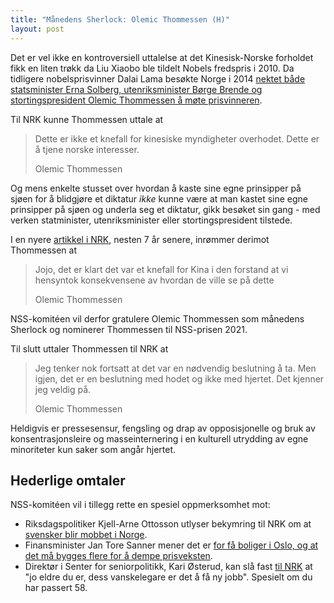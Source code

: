```yaml
---
title: "Månedens Sherlock: Olemic Thommessen (H)"
layout: post
---
```


Det er vel ikke en kontroversiell uttalelse at det Kinesisk-Norske forholdet fikk en liten trøkk da
Liu Xiaobo ble tildelt Nobels fredspris i 2010. Da tidligere nobelsprisvinner Dalai Lama besøkte
Norge i 2014 [nektet både statsminister Erna Solberg, utenriksminister Børge Brende og
stortingspresident Olemic Thommessen å møte prisvinneren](https://www.nrk.no/norge/amnesty_-uheldig-dalai-nei-1.11678283).

Til NRK kunne Thommessen uttale at

> Dette er ikke et knefall for kinesiske myndigheter overhodet. Dette er å tjene norske interesser.
>
> Olemic Thommessen

Og mens enkelte stusset over hvordan å kaste sine egne prinsipper på sjøen for å blidgjøre et
diktatur _ikke_ kunne være at man kastet sine egne prinsipper på sjøen og underla seg et diktatur,
gikk besøket sin gang - med verken statminister, utenriksminister eller stortingspresident tilstede.

I en nyere [artikkel i NRK](https://www.nrk.no/norge/xl/vennskapets-pris-_-slik-var-presset-og-veien-ut-av-den-kinesiske-fryseboksen-1.15369412),
nesten 7 år senere, inrømmer derimot Thommessen at

> Jojo, det er klart det var et knefall for Kina i den forstand at vi hensyntok konsekvensene av
> hvordan de ville se på dette
>
> Olemic Thommessen

NSS-komitéen vil derfor gratulere Olemic Thommessen som månedens Sherlock og nominerer Thommessen
til NSS-prisen 2021.

Til slutt uttaler Thommessen til NRK at

> Jeg tenker nok fortsatt at det var en nødvendig beslutning å ta. Men igjen, det er en beslutning
> med hodet og ikke med hjertet. Det kjenner jeg veldig på.
>
> Olemic Thommessen

Heldigvis er pressesensur, fengsling og drap av opposisjonelle og bruk av konsentrasjonsleire og
masseinternering i en kulturell utrydding av egne minoriteter kun saker som angår hjertet.


## Hederlige omtaler

NSS-komitéen vil i tillegg rette en spesiel oppmerksomhet mot:

 * Riksdagspolitiker Kjell-Arne Ottosson utlyser bekymring til NRK om at [svensker blir mobbet i Norge](https://www.nrk.no/osloogviken/kjell-arne-ottosson-frykter-stengte-grenser-vil-odelegge-forholdet-mellom-norge-og-sverige-1.15359329).
 * Finansminister Jan Tore Sanner mener det er [for få boliger i Oslo, og at det må bygges flere for å dempe prisveksten](https://e24.no/privatoekonomi/i/Blb07w/sanners-loesning-paa-boligprisveksten-det-maa-bygges-flere-boliger?referer=https%3A%2F%2Fwww.vg.no).
 * Direktør i Senter for seniorpolitikk, Kari Østerud, kan slå fast [til NRK](https://www.nrk.no/mr/hallgerd-_66_-nekta-a-bli-pensjonist-da-ho-mista-jobben--fekk-ny-jobb-hos-ekornes-1.15390611) at "jo eldre du er, dess vanskelegare er det å få ny jobb". Spesielt om du har passert 58.

